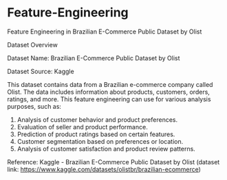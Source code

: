 # Feature-Engineering
Feature Engineering in Brazilian E-Commerce Public Dataset by Olist

Dataset Overview

Dataset Name: Brazilian E-Commerce Public Dataset by Olist

Dataset Source: Kaggle

This dataset contains data from a Brazilian e-commerce company called Olist. The data includes information about products, customers, orders, ratings, and more. This feature engineering can use for various analysis purposes, such as:
1. Analysis of customer behavior and product preferences.
2. Evaluation of seller and product performance.
3. Prediction of product ratings based on certain features.
4. Customer segmentation based on preferences or location.
5. Analysis of customer satisfaction and product review patterns.

Reference: Kaggle - Brazilian E-Commerce Public Dataset by Olist (dataset link: https://www.kaggle.com/datasets/olistbr/brazilian-ecommerce)
